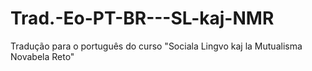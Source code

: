 # Trad.-Eo-PT-BR---SL-kaj-NMR
Tradução para o português do curso "Sociala Lingvo kaj la Mutualisma Novabela Reto"
